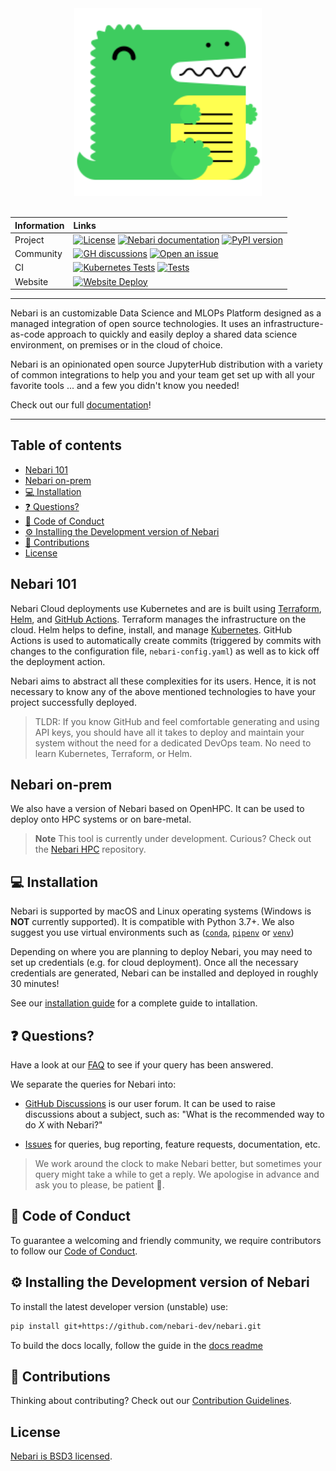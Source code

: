 <div align="center">
 <img alt="Nebari logo on white background" src="./docs/static/img/docusaurus.png" width="300" />
</div>
<br>

| Information | Links |
| :---------- | :-----|
|   Project   | [![License](https://img.shields.io/badge/License-BSD%203--Clause-gray.svg?colorA=2D2A56&colorB=5936D9&style=flat.svg)](https://opensource.org/licenses/BSD-3-Clause) [![Nebari documentation](https://img.shields.io/badge/%F0%9F%93%96%20Read-the%20docs-gray.svg?colorA=2D2A56&colorB=5936D9&style=flat.svg)](https://nebari-docs.netlify.app/) [![PyPI version](https://badge.fury.io/py/qhub.svg)](https://badge.fury.io/py/qhub) |
|  Community  | [![GH discussions](https://img.shields.io/badge/%F0%9F%92%AC%20-Participate%20in%20discussions-gray.svg?colorA=2D2A56&colorB=5936D9&style=flat.svg)](https://github.com/nebari-dev/nebari/discussions) [![Open an issue](https://img.shields.io/badge/%F0%9F%93%9D%20Open-an%20issue-gray.svg?colorA=2D2A56&colorB=5936D9&style=flat.svg)](https://github.com/nebari-dev/nebari/issues/new/choose) |
|     CI      | [![Kubernetes Tests](https://github.com/Quansight/qhub/actions/workflows/kubernetes_test.yaml/badge.svg)](https://github.com/Quansight/qhub/actions/workflows/kubernetes_test.yaml) [![Tests](https://github.com/Quansight/qhub/actions/workflows/test.yaml/badge.svg)](https://github.com/Quansight/qhub/actions/workflows/test.yaml) |
| Website | [![Website Deploy](https://github.com/nebari-dev/nebari/actions/workflows/deploy.yml/badge.svg)](https://github.com/nebari-dev/nebari/actions/workflows/deploy.yml) 

---

Nebari is an customizable Data Science and MLOPs Platform designed as a managed integration of open source technologies. 
It uses an infrastructure-as-code approach to quickly and easily deploy a shared data science environment, on premises 
or in the cloud of choice. 

Nebari is an opinionated open source JupyterHub distribution with a variety of common integrations to help you and your 
team get set up with all your favorite tools ...  and a few you didn't know you needed! 

Check out our full [documentation](https://nebari-docs.netlify.app/)!

---

## Table of contents

- [Nebari 101](#nebari-101)
- [Nebari on-prem](#nebari-on-prem)
  <!-- - [:cloud: Cloud Providers](#cloud-cloud-providers) -->
- [:computer: Installation](#computer-installation)
- [:question: Questions?](#question-questions)
- [:book: Code of Conduct](#book-code-of-conduct)
- [:gear: Installing the Development version of Nebari](#gear-installing-the-development-version-of-nebari)
- [:raised_hands: Contributions](#raised_hands-contributions)
- [License](#license)

## Nebari 101

Nebari Cloud deployments use Kubernetes and are is built using 
[Terraform](https://www.terraform.io/), [Helm](https://helm.sh/), and
[GitHub Actions](https://docs.github.com/en/free-pro-team@latest/actions). Terraform manages the infrastructure on the 
cloud. Helm helps to define, install,
and manage [Kubernetes](https://kubernetes.io/ "Automated container deployment, scaling, and management"). GitHub 
Actions is used to automatically create commits (triggered by commits with changes to the 
configuration file, `nebari-config.yaml`) as well as to kick off the deployment action.

Nebari aims to abstract all these complexities for its users. Hence, it is not necessary to know any of the above 
mentioned technologies to have your project successfully deployed.

> TLDR: If you know GitHub and feel comfortable generating and using API keys, you should have all it takes to deploy and maintain your system without the need for a dedicated
> DevOps team. No need to learn Kubernetes, Terraform, or Helm.

## Nebari on-prem

We also have a version of Nebari based on OpenHPC. It can be used to deploy onto HPC systems or on bare-metal. 

> **Note** 
> This tool is currently under development. Curious? Check out the [Nebari HPC](https://github.com/Quansight/qhub-hpc) repository.

## :computer: Installation

Nebari is supported by macOS and Linux operating systems (Windows is **NOT** currently supported). It is compatible 
with Python 3.7+. We also suggest you use virtual environments such as 
([`conda`](https://docs.conda.io/en/latest/), [`pipenv`](https://github.com/pypa/pipenv) or
  [`venv`](https://docs.python.org/3/library/venv.html))

Depending on where you are planning to deploy Nebari, you may need to set up credentials (e.g. for cloud deployment). 
Once all the necessary credentials are generated, Nebari can be installed and 
deployed in roughly 30 minutes! 

See our [installation guide]() for a complete guide to intallation. 


## :question: Questions?

Have a look at our [FAQ](docs/source/user_guide/faq.md) to see if your query has been answered.

We separate the queries for Nebari into:

- [GitHub Discussions](https://github.com/nebari-dev/nebari/discussions) is our user forum. It can be used to raise 
discussions about a subject, such as: "What is the recommended way to do _X_ with Nebari?"

- [Issues](https://github.com/nebari-dev/nebari/issues/new/choose) for queries, bug reporting, feature requests, 
documentation, etc.

> We work around the clock to make Nebari better, but sometimes your query might take a while to get a reply. We 
> apologise in advance and ask you to please, be patient :pray:.

## :book: Code of Conduct

To guarantee a welcoming and friendly community, we require contributors to follow our 
[Code of Conduct](https://github.com/Quansight/.github/blob/master/CODE_OF_CONDUCT.md).

## :gear: Installing the Development version of Nebari

To install the latest developer version (unstable) use:

```bash
pip install git+https://github.com/nebari-dev/nebari.git
```

To build the docs locally, follow the guide in the [docs readme](docs/README)

## :raised_hands: Contributions

Thinking about contributing? Check out our 
[Contribution Guidelines](https://github.com/nebari-dev/nebari/blob/main/CONTRIBUTING.md).

## License

[Nebari is BSD3 licensed](LICENSE).
